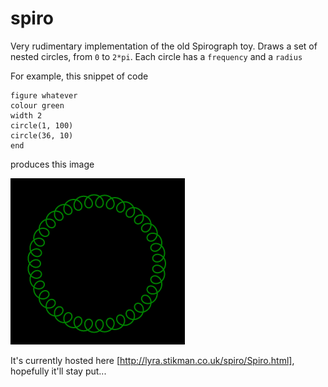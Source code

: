 # spiro
Very rudimentary implementation of the old Spirograph toy.  Draws a set of nested circles, from `0` to `2*pi`.  Each circle has a `frequency` and a `radius`

For example, this snippet of code

```
figure whatever
colour green
width 2
circle(1, 100)
circle(36, 10)
end
```

produces this image

![example](spiro1.png)


It's currently hosted here [http://lyra.stikman.co.uk/spiro/Spiro.html], hopefully it'll stay put...
